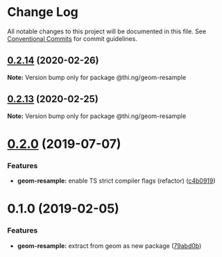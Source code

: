 # Change Log

All notable changes to this project will be documented in this file.
See [Conventional Commits](https://conventionalcommits.org) for commit guidelines.

## [0.2.14](https://github.com/thi-ng/umbrella/compare/@thi.ng/geom-resample@0.2.13...@thi.ng/geom-resample@0.2.14) (2020-02-26)

**Note:** Version bump only for package @thi.ng/geom-resample





## [0.2.13](https://github.com/thi-ng/umbrella/compare/@thi.ng/geom-resample@0.2.12...@thi.ng/geom-resample@0.2.13) (2020-02-25)

**Note:** Version bump only for package @thi.ng/geom-resample





# [0.2.0](https://github.com/thi-ng/umbrella/compare/@thi.ng/geom-resample@0.1.17...@thi.ng/geom-resample@0.2.0) (2019-07-07)

### Features

* **geom-resample:** enable TS strict compiler flags (refactor) ([c4b0919](https://github.com/thi-ng/umbrella/commit/c4b0919))

# 0.1.0 (2019-02-05)

### Features

* **geom-resample:** extract from geom as new package ([79abd0b](https://github.com/thi-ng/umbrella/commit/79abd0b))
